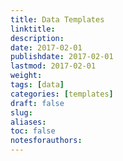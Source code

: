 ```yaml
---
title: Data Templates
linktitle:
description:
date: 2017-02-01
publishdate: 2017-02-01
lastmod: 2017-02-01
weight:
tags: [data]
categories: [templates]
draft: false
slug:
aliases:
toc: false
notesforauthors:
---
```

